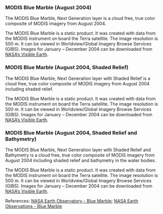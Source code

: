### MODIS Blue Marble (August 2004)
The MODIS Blue Marble, Next Generation layer is a cloud free, true color composite of MODIS imagery from August 2004.

The MODIS Blue Marble is a static product. It was created with data from the MODIS instrument on board the Terra satellite. The image resolution is 500 m. It can be viewed in Worldview/Global Imagery Browse Services (GIBS). Images for January – December 2004 can be downloaded from [NASA’s Visible Earth](https://visibleearth.nasa.gov/view.php?id=74117).

### MODIS Blue Marble (August 2004, Shaded Relief)
The MODIS Blue Marble, Next Generation layer with Shaded Relief is a cloud free, true color composite of MODIS imagery from August 2004 including shaded relief.

The MODIS Blue Marble is a static product. It was created with data from the MODIS instrument on board the Terra satellite. The image resolution is 500 m. It can be viewed in Worldview/Global Imagery Browse Services (GIBS). Images for January – December 2004 can be downloaded from [NASA’s Visible Earth](https://visibleearth.nasa.gov/view.php?id=74117).

### MODIS Blue Marble (August 2004, Shaded Relief and Bathymetry)
The MODIS Blue Marble, Next Generation layer with Shaded Relief and Bathymetry is a cloud free, true color composite of MODIS imagery from August 2004 including shaded relief and bathymetry in the water bodies.

The MODIS Blue Marble is a static product. It was created with data from the MODIS instrument on board the Terra satellite. The image resolution is 500 m. It can be viewed in Worldview/Global Imagery Browse Services (GIBS). Images for January – December 2004 can be downloaded from [NASA’s Visible Earth](https://visibleearth.nasa.gov/view.php?id=74117).

References: [NASA Earth Observatory - Blue Marble](https://earthobservatory.nasa.gov/Features/BlueMarble/); [NASA Earth Observations - Blue Marble](https://neo.sci.gsfc.nasa.gov/view.php?datasetId=BlueMarbleNG-TB)
